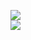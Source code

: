 [![](https://img.shields.io/badge/Made%20With-Github%20Spray-lightgrey.svg?style=for-the-badge&logo=github)](https://github.com/Annihil/github-spray#1405)  
[![](https://i.imgur.com/2DrTn0Z.gif)](https://github.com/Annihil/github-spray)